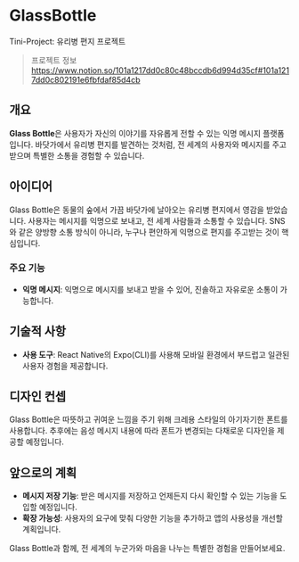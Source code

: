 # GlassBottle
Tini-Project: 유리병 편지 프로젝트

> 프로젝트 정보
> https://www.notion.so/101a1217dd0c80c48bccdb6d994d35cf#101a1217dd0c802191e6fbfdaf85d4cb

## 개요
**Glass Bottle**은 사용자가 자신의 이야기를 자유롭게 전할 수 있는 익명 메시지 플랫폼입니다. 바닷가에서 유리병 편지를 발견하는 것처럼, 전 세계의 사용자와 메시지를 주고받으며 특별한 소통을 경험할 수 있습니다.

## 아이디어
Glass Bottle은 동물의 숲에서 가끔 바닷가에 날아오는 유리병 편지에서 영감을 받았습니다. 
사용자는 메시지를 익명으로 보내고, 전 세계 사람들과 소통할 수 있습니다. SNS와 같은 양방향 소통 방식이 아니라, 누구나 편안하게 익명으로 편지를 주고받는 것이 핵심입니다.

### 주요 기능
- **익명 메시지**: 익명으로 메시지를 보내고 받을 수 있어, 진솔하고 자유로운 소통이 가능합니다.
## 기술적 사항
- **사용 도구**: React Native의 Expo(CLI)를 사용해 모바일 환경에서 부드럽고 일관된 사용자 경험을 제공합니다.

## 디자인 컨셉
Glass Bottle은 따뜻하고 귀여운 느낌을 주기 위해 크레용 스타일의 아기자기한 폰트를 사용합니다. 추후에는 음성 메시지 내용에 따라 폰트가 변경되는 다채로운 디자인을 제공할 예정입니다.

## 앞으로의 계획
- **메시지 저장 기능**: 받은 메시지를 저장하고 언제든지 다시 확인할 수 있는 기능을 도입할 예정입니다.
- **확장 가능성**: 사용자의 요구에 맞춰 다양한 기능을 추가하고 앱의 사용성을 개선할 계획입니다.

Glass Bottle과 함께, 전 세계의 누군가와 마음을 나누는 특별한 경험을 만들어보세요.
